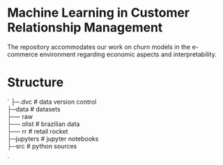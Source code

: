 # Machine Learning in Customer Relationship Management

The repository accommodates our work on churn models in the e-commerce environment regarding economic aspects and interpretability.

# Structure
`
├─.dvc # data version control  
├─data # datasets  
    ├── raw  
        ├── olist # brazilian data  
        ├── rr # retail rocket           
├─jupyters # jupyter notebooks  
├─src # python sources  

`